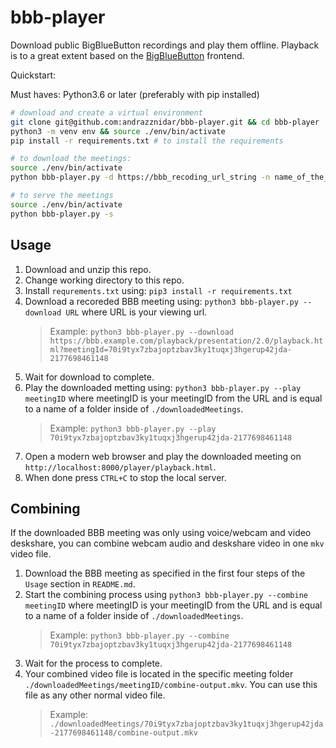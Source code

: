 # bbb-player

Download public BigBlueButton recordings and play them offline.
Playback is to a great extent based on the [BigBlueButton](https://github.com/bigbluebutton) frontend.

Quickstart:

Must haves: Python3.6 or later (preferably with pip installed)

```bash
# download and create a virtual environment
git clone git@github.com:andrazznidar/bbb-player.git && cd bbb-player
python3 -m venv env && source ./env/bin/activate
pip install -r requirements.txt # to install the requirements

# to download the meetings:
source ./env/bin/activate
python bbb-player.py -d https://bbb_recoding_url_string -n name_of_the_meeting

# to serve the meetings
source ./env/bin/activate
python bbb-player.py -s
```


## Usage

1. Download and unzip this repo.
2. Change working directory to this repo.
3. Install `requrements.txt` using: `pip3 install -r requirements.txt`
4. Download a recoreded BBB meeting using: `python3 bbb-player.py --download URL` where URL is your viewing url.
   > Example: `python3 bbb-player.py --download https://bbb.example.com/playback/presentation/2.0/playback.html?meetingId=70i9tyx7zbajoptzbav3ky1tuqxj3hgerup42jda-2177698461148`
5. Wait for download to complete.
6. Play the downloaded metting using: `python3 bbb-player.py --play meetingID` where meetingID is your meetingID from the URL and is equal to a name of a folder inside of `./downloadedMeetings`.
   > Example: `python3 bbb-player.py --play 70i9tyx7zbajoptzbav3ky1tuqxj3hgerup42jda-2177698461148`
7. Open a modern web browser and play the downloaded meeting on `http://localhost:8000/player/playback.html`.
8. When done press `CTRL+C` to stop the local server.

## Combining

If the downloaded BBB meeting was only using voice/webcam and video deskshare, you can combine webcam audio and deskshare video in one `mkv` video file.

1. Download the BBB meeting as specified in the first four steps of the `Usage` section in `README.md`.
2. Start the combining process using `python3 bbb-player.py --combine meetingID` where meetingID is your meetingID from the URL and is equal to a name of a folder inside of `./downloadedMeetings`.
   > Example: `python3 bbb-player.py --combine 70i9tyx7zbajoptzbav3ky1tuqxj3hgerup42jda-2177698461148`
3. Wait for the process to complete.
4. Your combined video file is located in the specific meeting folder `./downloadedMeetings/meetingID/combine-output.mkv`. You can use this file as any other normal video file.
   > Example: `./downloadedMeetings/70i9tyx7zbajoptzbav3ky1tuqxj3hgerup42jda-2177698461148/combine-output.mkv`
